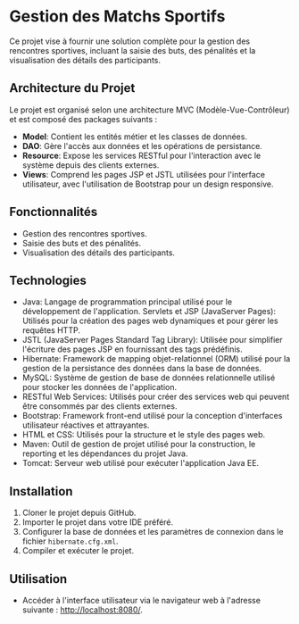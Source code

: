 # Gestion des Matchs Sportifs

Ce projet vise à fournir une solution complète pour la gestion des rencontres sportives, incluant la saisie des buts, des pénalités et la visualisation des détails des participants.

## Architecture du Projet

Le projet est organisé selon une architecture MVC (Modèle-Vue-Contrôleur) et est composé des packages suivants :

- **Model**: Contient les entités métier et les classes de données.
- **DAO**: Gère l'accès aux données et les opérations de persistance.
- **Resource**: Expose les services RESTful pour l'interaction avec le système depuis des clients externes.
- **Views**: Comprend les pages JSP et JSTL utilisées pour l'interface utilisateur, avec l'utilisation de Bootstrap pour un design responsive.

## Fonctionnalités

- Gestion des rencontres sportives.
- Saisie des buts et des pénalités.
- Visualisation des détails des participants.


## Technologies
- Java: Langage de programmation principal utilisé pour le développement de l'application.
Servlets et JSP (JavaServer Pages): Utilisés pour la création des pages web dynamiques et pour gérer les requêtes HTTP.
- JSTL (JavaServer Pages Standard Tag Library): Utilisée pour simplifier l'écriture des pages JSP en fournissant des tags prédéfinis.
- Hibernate: Framework de mapping objet-relationnel (ORM) utilisé pour la gestion de la persistance des données dans la base de données.
- MySQL: Système de gestion de base de données relationnelle utilisé pour stocker les données de l'application.
- RESTful Web Services: Utilisés pour créer des services web qui peuvent être consommés par des clients externes.
- Bootstrap: Framework front-end utilisé pour la conception d'interfaces utilisateur réactives et attrayantes.
- HTML et CSS: Utilisés pour la structure et le style des pages web.
- Maven: Outil de gestion de projet utilisé pour la construction, le reporting et les dépendances du projet Java.
- Tomcat: Serveur web utilisé pour exécuter l'application Java EE.

## Installation

1. Cloner le projet depuis GitHub.
2. Importer le projet dans votre IDE préféré.
3. Configurer la base de données et les paramètres de connexion dans le fichier `hibernate.cfg.xml`.
4. Compiler et exécuter le projet.

## Utilisation

- Accéder à l'interface utilisateur via le navigateur web à l'adresse suivante : [http://localhost:8080/](http://localhost:8080/).
